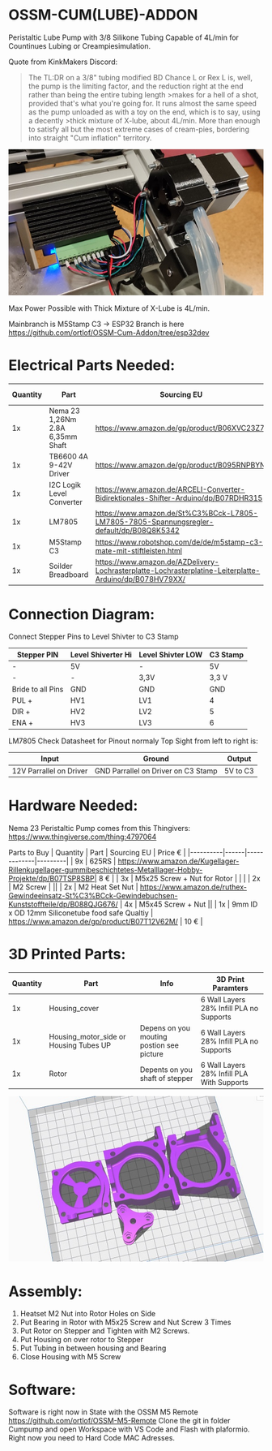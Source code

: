 # OSSM-CUM(LUBE)-ADDON

Peristaltic Lube Pump with 3/8 Silikone Tubing Capable of 4L/min for Countinues Lubing or Creampiesimulation.


Quote from KinkMakers Discord: 

>The TL:DR on a 3/8" tubing modified BD Chance L or Rex L is, well, the pump is the limiting factor, and the reduction right at the end rather than being the entire tubing length >makes for a hell of a shot, provided that's what you're going for. It runs almost the same speed as the pump unloaded as with a toy on the end, which is to say, using a decently >thick mixture of X-lube, about 4L/min. More than enough to satisfy all but the most extreme cases of cream-pies, bordering into straight "Cum inflation" territory.

![Final Addon](Assembled.jpg?raw=true "Housing Motor" )

Max Power Possible with Thick Mixture of X-Lube is 4L/min.

Mainbranch is M5Stamp C3 -> ESP32 Branch is here https://github.com/ortlof/OSSM-Cum-Addon/tree/esp32dev

# Electrical Parts Needed:

| Quantity | Part | Sourcing EU | Price € |
|----------|------|-------------|---------|
| 1x | Nema 23 1,26Nm 2.8A 6,35mm Shaft | https://www.amazon.de/gp/product/B06XVC23Z7/ | 23.99 € | 
| 1x | TB6600 4A 9-42V Driver | https://www.amazon.de/gp/product/B095RNPBYN | 10,99 € |
| 1x | I2C Logik Level Converter | https://www.amazon.de/ARCELI-Converter-Bidirektionales-Shifter-Arduino/dp/B07RDHR315 | 0,6 € |
| 1x | LM7805 | https://www.amazon.de/St%C3%BCck-L7805-LM7805-7805-Spannungsregler-default/dp/B08Q8K5342 | 0,7 € |
| 1x | M5Stamp C3 |  https://www.robotshop.com/de/de/m5stamp-c3-mate-mit-stiftleisten.html | 8,26 € | 
| 1x | Soilder Breadboard | https://www.amazon.de/AZDelivery-Lochrasterplatte-Lochrasterplatine-Leiterplatte-Arduino/dp/B078HV79XX/ | 1 € |


# Connection Diagram:

Connect Stepper Pins to Level Shivter to C3 Stamp 

| Stepper PIN | Level Shiverter Hi | Level Shivter LOW | C3 Stamp |
|-|-|-|-|
| - | 5V | - | 5V | 
| - | - | 3,3V | 3,3 V |
| Bride to all Pins | GND | GND | GND |
| PUL + | HV1 | LV1 | 4 |
| DIR + | HV2 | LV2 | 5 |
| ENA + | HV3 | LV3 | 6 | 

LM7805 Check Datasheet for Pinout normaly Top Sight from left to right is: 

| Input | Ground | Output |
|-|-|-|
| 12V Parrallel on Driver | GND Parrallel on Driver on C3 Stamp| 5V to C3 

# Hardware Needed:

Nema 23 Peristaltic Pump comes from this Thingivers: https://www.thingiverse.com/thing:4797064

Parts to Buy 
| Quantity | Part | Sourcing EU | Price € |
|----------|------|-------------|---------|
| 9x | 625RS | https://www.amazon.de/Kugellager-Rillenkugellager-gummibeschichtetes-Metalllager-Hobby-Projekte/dp/B07TSP8SBP| 8 € |
| 3x | M5x25 Screw + Nut for Rotor | | | 
| 2x | M2 Screw | ||
| 2x | M2 Heat Set Nut | https://www.amazon.de/ruthex-Gewindeeinsatz-St%C3%BCck-Gewindebuchsen-Kunststoffteile/dp/B088QJG676/
| 4x | M5x45 Screw + Nut || 
| 1x | 9mm ID x OD 12mm Siliconetube food safe Qualtiy | https://www.amazon.de/gp/product/B07T12V62M/ | 10 € |

# 3D Printed Parts:

| Quantity | Part | Info | 3D Print Paramters 
|----------|------|---|---|
|1x | Housing_cover | | 6 Wall Layers 28% Infill PLA no Supports |
| 1x | Housing_motor_side or Housing Tubes UP | Depens on you mouting postion see picture | 6 Wall Layers 28% Infill PLA no Supports |
| 1x | Rotor | Depents on you shaft of stepper| 6 Wall Layers 28% Infill PLA With Supports |

![Housing Motor](Hardware/housing.jpg?raw=true "Housing Motor")

# Assembly:

1. Heatset M2 Nut into Rotor Holes on Side 
2. Put Bearing in Rotor with M5x25 Screw and Nut Screw 3 Times 
3. Put Rotor on Stepper and Tighten with M2 Screws. 
4. Put Housing on over rotor to Stepper 
5. Put Tubing in between housing and Bearing 
6. Close Housing with M5 Screw

# Software:

Software is right now in State with the OSSM M5 Remote https://github.com/ortlof/OSSM-M5-Remote
Clone the git in folder Cumpump and open Workspace with VS Code and Flash with plaformio.
Right now you need to Hard Code MAC Adresses.
